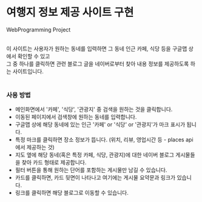 # 여행지 정보 제공 사이트 구현
WebProgramming Project<br><br>


이 사이트는 사용자가 원하는 동네를 입력하면 그 동네 인근 카페, 식당 등을 구글맵 상에서 확인할 수 있고<br>
그 중 하나를 클릭하면 관련 블로그 글을 네이버로부터 찾아 내용 정보를 제공하도록 하는 사이트입니다.<br><br>


### 사용 방법
- 메인화면에서 '카페', '식당', '관광지' 중 검색을 원하는 것을 클릭합니다.
- 이동된 페이지에서 검색창에 원하는 동네를 입력합니다.
- 구글맵 상에 해당 동네에 있는 인근 '카페' or '식당' or '관광지'가 마크 표시가 됩니다.
- 특정 마크를 클릭하면 장소 정보가 뜹니다. (위치, 리뷰, 영업시간 등 - places api에서 제공하는 것)
- 지도 옆에 해당 동네(혹은 특정 카페, 식당, 관광지)에 대한 네이버 블로그 게시물들을 찾아 카드 형태로 제공합니다.
- 필터 버튼을 통해 원하는 단어를 포함하는 게시물만 남길 수 있습니다.
- 카드를 클릭하면, 카드 뒷면이 나타나고 여기에는 게시물 요약문과 링크가 있습니다.
- 링크를 클릭하면 해당 블로그로 이동할 수 있습니다.

